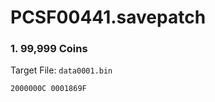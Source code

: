# PCSF00441.savepatch

### 1. 99,999 Coins

Target File: `data0001.bin`

```
2000000C 0001869F
```

